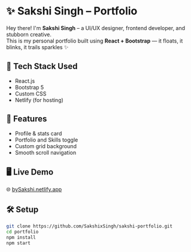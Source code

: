 # ✨ Sakshi Singh – Portfolio

Hey there! I'm **Sakshi Singh** – a UI/UX designer, frontend developer, and stubborn creative.  
This is my personal portfolio built using **React + Bootstrap** — it floats, it blinks, it trails sparkles ✨

## 🚀 Tech Stack Used
- React.js
- Bootstrap 5
- Custom CSS
- Netlify (for hosting)

## 📂 Features
- Profile & stats card
- Portfolio and Skills toggle
- Custom grid background
- Smooth scroll navigation

## 🖥️ Live Demo
🌐 [bySakshi.netlify.app](https://bysakshi.netlify.app/)

## 🛠️ Setup
```bash
git clone https://github.com/SakshixSingh/sakshi-portfolio.git
cd portfolio
npm install
npm start
